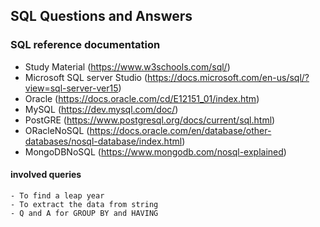 ## SQL Questions and Answers

### SQL reference documentation
- Study Material (https://www.w3schools.com/sql/)
- Microsoft SQL server Studio  (https://docs.microsoft.com/en-us/sql/?view=sql-server-ver15)
- Oracle  (https://docs.oracle.com/cd/E12151_01/index.htm)
- MySQL  (https://dev.mysql.com/doc/)
- PostGRE  (https://www.postgresql.org/docs/current/sql.html)
- ORacleNoSQL  (https://docs.oracle.com/en/database/other-databases/nosql-database/index.html)
- MongoDBNoSQL  (https://www.mongodb.com/nosql-explained)

#### involved queries
    - To find a leap year 
    - To extract the data from string
    - Q and A for GROUP BY and HAVING 

